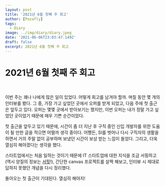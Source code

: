```yaml
---
layout: post
title: '2021년 6월 첫째 주 회고'
author: [Pozafly]
tags:
  - Diary
image: ../img/diary/diary.jpeg
date: '2021-06-06T23:03:47.149Z'
draft: false
excerpt: 2021년 6월 첫째 주 회고
---
```


# 2021년 6월 첫째 주 회고

<br/>

이번 주는 꽤나 나에게 많은 일이 있었다. 어떻게 회고를 남겨야 할까. 며칠 동안 몇 개의 인터뷰를 봤다. 그 중, 가장 가고 싶었던 곳에서 오퍼를 받게 되었고, 다음 주에 첫 출근은 앞두고 있다. 오퍼는 몇몇 곳에서 받아보기는 했지만, 이번 오퍼는 내가 정말 가고 싶었던 곳이었기 때문에 매우 기쁜 순간이었다.

첫 출근을 앞두고 있기 때문에, 시간이 좀 더 지난 후 구직 중인 신입 개발자를 위한 도움이 될 만한 글을 적으면 어떨까 생각 중이다. 어쨌든, SI를 벗어나 다시 구직자의 생활을 하면서 거의 주말 없이 공부하며 보냈던 시간이 보상 받는 느낌이 들었다. 그리고, 더욱 열심히 해야겠다는 생각을 했다.

스타트업에서는 처음 일하는 것이기 때문에 IT 스타트업에 대한 지식을 조금 서핑하고(역시 양질의 정보는 [서핏](https://www.surfit.io/)!), 간단한 canvas 프로젝트를 살짝 해보고, 인터뷰 시 제대로 답하지 못했던 개념을 다시 정리했다.

돌아오는 첫 출근이 기대된다. 열심히 해야지!

